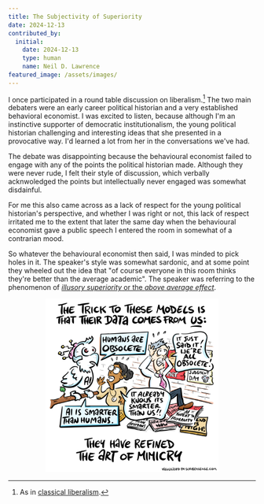 ```yaml
---
title: The Subjectivity of Superiority
date: 2024-12-13
contributed_by:
  initial:
    date: 2024-12-13
    type: human
    name: Neil D. Lawrence
featured_image: /assets/images/
---
```



I once participated in a round table discussion on liberalism.[^1] The two main debaters were an early career political historian and a very established behavioral economist. I was excited to listen, because although I'm an instinctive supporter of democratic institutionalism, the young political historian challenging and interesting ideas that she presented in a provocative way. I'd learned a lot from her in the conversations we've had.

[^1]: As in [classical liberalism](https://en.wikipedia.org/wiki/Classical_liberalism). 

The debate was disappointing because the behavioural economist failed to engage with any of the points the political historian made. Although they were never rude, I felt their style of discussion, which verbally acknwoledged the points but intellectually never engaged was somewhat disdainful. 

For me this also came across as a lack of respect for the young political historian's perspective, and whether I was right or not, this lack of respect irritated me to the extent that later the same day when the behavioural economist gave a public speech I entered the room in somewhat of a contrarian mood. 

So whatever the behavioural economist then said, I was minded to pick holes in it. The speaker's style was somewhat sardonic, and at some point they wheeled out the idea that "of course everyone in this room thinks they're better than the average academic". The speaker was referring to the phenomenon of [*illusory superiority* or the *above average effect*](/bibliography/are-we-all-less-risky-and-skillful-than-our-fellow-drivers/).



<center>
<img src="/assets/images/Atomic_H_5_Enlightenment.png" alt="" width="70%">

<i></i>
</center>

